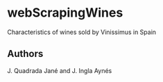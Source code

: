 # webScrapingWines
Characteristics of wines sold by Vinissimus in Spain
## Authors
J. Quadrada Jané and J. Ingla Aynés
